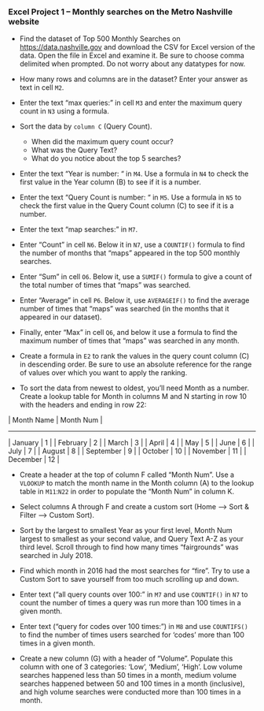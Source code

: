 ### Excel Project 1 – Monthly searches on the Metro Nashville website

- Find the dataset of Top 500 Monthly Searches on https://data.nashville.gov and download the CSV for Excel version of the data. Open the file in Excel and examine it. Be sure to choose comma delimited when prompted. Do not worry about any datatypes for now.

- How many rows and columns are in the dataset? Enter your answer as text in cell `M2`.

- Enter the text “max queries:” in cell `M3` and enter the maximum query count in `N3` using a formula.

- Sort the data by `column C` (Query Count).  
    - When did the maximum query count occur?
    - What was the Query Text?
    - What do you notice about the top 5 searches?

- Enter the text “Year is number: “ in `M4`. Use a formula in `N4` to check the first value in the Year column (B) to see if it is a number.

- Enter the text “Query Count is number: “ in `M5`. Use a formula in `N5` to check the first value in the Query Count column (C) to see if it is a number.

- Enter the text “map searches:” in `M7`. 
- Enter “Count” in cell `N6`. Below it in `N7`, use a `COUNTIF()` formula to find the number of months that “maps” appeared in the top 500 monthly searches.
- Enter “Sum” in cell `O6`. Below it, use a `SUMIF()` formula to give a count of the total number of times that “maps” was searched.
- Enter “Average” in cell `P6`. Below it, use `AVERAGEIF()` to find the average number of times that “maps” was searched (in the months that it appeared in our dataset).
- Finally, enter “Max” in cell `Q6`, and below it use a formula to find the maximum number of times that “maps” was searched in any month.

- Create a formula in `E2` to rank the values in the query count column (C) in descending order. Be sure to use an absolute reference for the range of values over which you want to apply the ranking. 

- To sort the data from newest to oldest, you’ll need Month as a number. Create a lookup table for Month in columns M and N starting in row 10 with the headers and ending in row 22:  

 | Month Name   | Month Num  |
 ---------      ---------
| January      | 1 |
| February     | 2 |
| March        | 3 |
| April        | 4 |
| May          | 5 |
| June         | 6 |
| July         | 7 |
| August       | 8 |
| September    | 9 |
| October      | 10 |
| November     | 11 |
| December     | 12 |


- Create a header at the top of column F called “Month Num”. Use a `VLOOKUP` to match the month name in the Month column (A) to the lookup table in `M11`:`N22` in order to populate the “Month Num” in column K.

- Select columns A through F and create a custom sort (Home --> Sort & Filter --> Custom Sort). 
- Sort by the largest to smallest Year as your first level, Month Num largest to smallest as your second value, and Query Text A-Z as your third level. Scroll through to find how many times “fairgrounds” was searched in July 2018.

- Find which month in 2016 had the most searches for “fire”. Try to use a Custom Sort to save yourself from too much scrolling up and down.

- Enter text (“all query counts over 100:” in `M7` and use `COUNTIF()` in `N7` to count the number of times a query was run more than 100 times in a given month.

- Enter text (“query for codes over 100 times:”) in `M8` and use `COUNTIFS()` to find the number of times users searched for ‘codes’ more than 100 times in a given month.

- Create a new column (G) with a header of “Volume”. Populate this column with one of 3 categories: ‘Low’, ‘Medium’, ‘High’. Low volume searches happened less than 50 times in a month, medium volume searches happened between 50 and 100 times in a month (inclusive), and high volume searches were conducted more than 100 times in a month.


